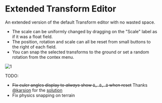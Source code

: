 # Extended Transform Editor

An extended version of the default Transform editor with no wasted space.

- The scale can be uniformly changed by dragging on the "Scale" label as if it was a float field.
- The position, rotation and scale can all be reset from small buttons to the right of each field.
- You can snap the selected transforms to the ground or set a random rotation from the contex menu.

![1](https://i.imgur.com/7mQTC00.gif)

TODO:
- ~~Fix euler angles display to *always* show `0, 0, 0` when reset~~ Thanks [@karsion](https://github.com/karsion) for the [solution](https://github.com/keenanwoodall/ExtendedTransformEditor/issues/1)
- Fix physics snapping on terrain

